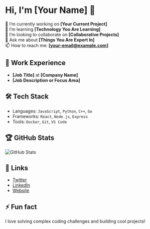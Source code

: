 # Hi, I'm [Your Name] 👋

🔭 I’m currently working on **[Your Current Project]**  
🌱 I’m learning **[Technology You Are Learning]**  
👯 I’m looking to collaborate on **[Collaborative Projects]**  
💬 Ask me about **[Things You Are Expert In]**  
📫 How to reach me: **[your-email@example.com]**

## 💼 Work Experience
- **[Job Title]** at **[Company Name]**
- **[Job Description or Focus Area]**

## 🛠️ Tech Stack
- Languages: `JavaScript`, `Python`, `C++`, `Go`
- Frameworks: `React`, `Node.js`, `Express`
- Tools: `Docker`, `Git`, `VS Code`

## 🏆 GitHub Stats
![GitHub Stats](https://github-readme-stats.vercel.app/api?username=your-username&show_icons=true&hide_title=true)

## 🔗 Links
- [Twitter](https://twitter.com/yourhandle)
- [LinkedIn](https://www.linkedin.com/in/yourname)
- [Website](https://yourwebsite.com)

## ⚡ Fun fact
I love solving complex coding challenges and building cool projects!
